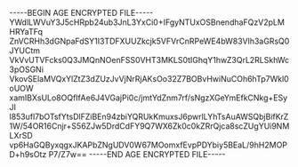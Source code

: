 -----BEGIN AGE ENCRYPTED FILE-----
YWdlLWVuY3J5cHRpb24ub3JnL3YxCi0+IFgyNTUxOSBnendhaFQzV2pLMHRYaTFq
ZnVCRHh3dGNpaFdSY1I3TDFXUUZkcjk5VFVrCnRPeWE4bW83Vlh3aGRsQ0JYUCtm
VkVvUTVFcks0Q3JMQnNOenFSS0VHT3MKLS0tIGhqY1hwZ3QrL2RLSkhWc3pOSGNi
VkovSElaMVQxYlZtZ3dZUzJvVjNrRjAKsOo32Z7BOBvHwiNuCOh6hTp7Wkl0oUOW
xamIBXsULo8OQfIfAe6J4VGajPi0c/jmtYdZnm7rf/sNgzXGeYmEfkCNkg+ESyJI
l853ufl7bOTsfYtsDlFZiBEn94zbiYQRUkKmuxsJ6pwrlLYhTsAuAWSQbjBifKrZ
1W/54OR16Cnjr+S56ZJw5DrdCdFY9Q7WX6Zk0c0kZRrQjca8scZUgYUi9NMLXrSD
vp6HaGQByxqgxJKAPbZNgUDV0W67MOomxfEvpPDYbiy5BEaL/9hH2MOPD+h9sOtz
P7/Z7w==
-----END AGE ENCRYPTED FILE-----

